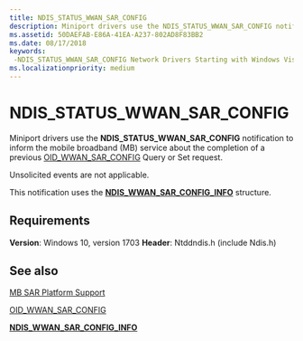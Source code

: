 ```yaml
---
title: NDIS_STATUS_WWAN_SAR_CONFIG
description: Miniport drivers use the NDIS_STATUS_WWAN_SAR_CONFIG notification to inform the mobile broadband (MB) service about the completion of a previous OID_WWAN_SAR_CONFIG Query or Set request.
ms.assetid: 50DAEFAB-E86A-41EA-A237-802AD8F83BB2
ms.date: 08/17/2018
keywords: 
 -NDIS_STATUS_WWAN_SAR_CONFIG Network Drivers Starting with Windows Vista
ms.localizationpriority: medium
---
```


# NDIS_STATUS_WWAN_SAR_CONFIG

Miniport drivers use the **NDIS_STATUS_WWAN_SAR_CONFIG** notification to inform the mobile broadband (MB) service about the completion of a previous [OID_WWAN_SAR_CONFIG](oid-wwan-sar-config.md) Query or Set request.

Unsolicited events are not applicable.

This notification uses the [**NDIS_WWAN_SAR_CONFIG_INFO**](/windows-hardware/drivers/ddi/ndiswwan/ns-ndiswwan-_ndis_wwan_sar_config_info) structure.

## Requirements

**Version**: Windows 10, version 1703
**Header**: Ntddndis.h (include Ndis.h)

## See also

[MB SAR Platform Support](./mb-sar-platform-support.md)

[OID_WWAN_SAR_CONFIG](oid-wwan-sar-config.md)

[**NDIS_WWAN_SAR_CONFIG_INFO**](/windows-hardware/drivers/ddi/ndiswwan/ns-ndiswwan-_ndis_wwan_sar_config_info)